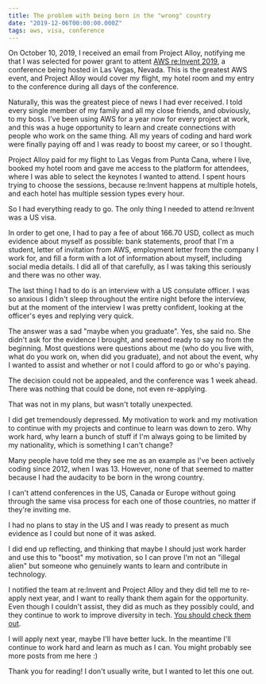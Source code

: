 ```yaml
---
title: The problem with being born in the "wrong" country
date: "2019-12-06T00:00:00.000Z"
tags: aws, visa, conference
---
```


On October 10, 2019, I received an email from Project Alloy, notifying me that I was selected for power grant to attent [AWS re:Invent 2019](https://reinvent.awsevents.com/), a conference being hosted in Las Vegas, Nevada. This is the greatest AWS event, and Project Alloy would cover my flight, my hotel room and my entry to the conference during all days of the conference.

Naturally, this was the greatest piece of news I had ever received. I told every single member of my family and all my close friends, and obviously, to my boss. I've been using AWS for a year now for every project at work, and this was a huge opportunity to learn and create connections with people who work on the same thing. All my years of coding and hard work were finally paying off and I was ready to boost my career, or so I thought.

Project Alloy paid for my flight to Las Vegas from Punta Cana, where I live, booked my hotel room and gave me access to the platform for attendees, where I was able to select the keynotes I wanted to attend. I spent hours trying to choose the sessions, because re:Invent happens at multiple hotels, and each hotel has multiple session types every hour.

So I had everything ready to go. The only thing I needed to attend re:Invent was a US visa.

In order to get one, I had to pay a fee of about 166.70 USD, collect as much evidence about myself as possible: bank statements, proof that I'm a student, letter of invitation from AWS, employment letter from the company I work for, and fill a form with a lot of information about myself, including social media details. I did all of that carefully, as I was taking this seriously and there was no other way.

The last thing I had to do is an interview with a US consulate officer. I was so anxious I didn't sleep throughout the entire night before the interview, but at the moment of the interview I was pretty confident, looking at the officer's eyes and replying very quick.

The answer was a sad "maybe when you graduate". Yes, she said no. She didn't ask for the evidence I brought, and seemed ready to say no from the beginning. Most questions were questions about me (who do you live with, what do you work on, when did you graduate), and not about the event, why I wanted to assist and whether or not I could afford to go or who's paying.

The decision could not be appealed, and the conference was 1 week ahead. There was nothing that could be done, not even re-applying.

That was not in my plans, but wasn't totally unexpected. 

I did get tremendously depressed. My motivation to work and my motivation to continue with my projects and continue to learn was down to zero. Why work hard, why learn a bunch of stuff if I'm always going to be limited by my nationality, which is something I can't change?

Many people have told me they see me as an example as I've been actively coding since 2012, when I was 13. However, none of that seemed to matter because I had the audacity to be born in the wrong country.

I can't attend conferences in the US, Canada or Europe without going through the same visa process for each one of those countries, no matter if they're inviting me.

I had no plans to stay in the US and I was ready to present as much evidence as I could but none of it was asked.

I did end up reflecting, and thinking that maybe I should just work harder and use this to "boost" my motivation, so I can prove I'm not an "illegal alien" but someone who genuinely wants to learn and contribute in technology.

I notified the team at re:Invent and Project Alloy and they did tell me to re-apply next year, and I want to really thank them again for the opportunity. Even though I couldn't assist, they did as much as they possibly could, and they continue to work to improve diversity in tech. [You should check them out](https://www.projectalloy.org/).

I will apply next year, maybe I'll have better luck. In the meantime I'll continue to work hard and learn as much as I can. You might probably see more posts from me here :)

Thank you for reading! I don't usually write, but I wanted to let this one out.